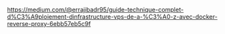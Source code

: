 https://medium.com/@errajibadr95/guide-technique-complet-d%C3%A9ploiement-dinfrastructure-vps-de-a-%C3%A0-z-avec-docker-reverse-proxy-6ebb57eb5c9f